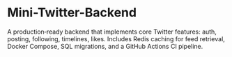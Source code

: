 # Mini-Twitter-Backend
A production‑ready backend that implements core Twitter features: auth, posting, following, timelines, likes. Includes Redis caching for feed retrieval, Docker Compose, SQL migrations, and a GitHub Actions CI pipeline.
